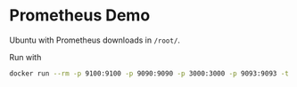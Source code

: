 Prometheus Demo
===============

Ubuntu with Prometheus downloads in `/root/`.

Run with

```bash
docker run --rm -p 9100:9100 -p 9090:9090 -p 3000:3000 -p 9093:9093 -t -i fstab/prometheus-demo
```
